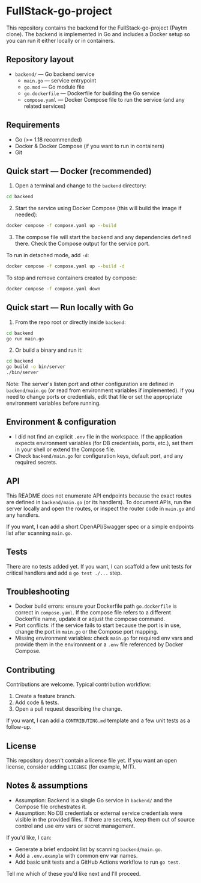 # FullStack-go-project

This repository contains the backend for the FullStack-go-project (Paytm clone). The backend is implemented in Go and includes a Docker setup so you can run it either locally or in containers.

## Repository layout

- `backend/` — Go backend service
  - `main.go` — service entrypoint
  - `go.mod` — Go module file
  - `go.dockerfile` — Dockerfile for building the Go service
  - `compose.yaml` — Docker Compose file to run the service (and any related services)

## Requirements

- Go (>= 1.18 recommended)
- Docker & Docker Compose (if you want to run in containers)
- Git

## Quick start — Docker (recommended)

1. Open a terminal and change to the `backend` directory:

```bash
cd backend
```

2. Start the service using Docker Compose (this will build the image if needed):

```bash
docker compose -f compose.yaml up --build
```

3. The compose file will start the backend and any dependencies defined there. Check the Compose output for the service port.

To run in detached mode, add `-d`:

```bash
docker compose -f compose.yaml up --build -d
```

To stop and remove containers created by compose:

```bash
docker compose -f compose.yaml down
```

## Quick start — Run locally with Go

1. From the repo root or directly inside `backend`:

```bash
cd backend
go run main.go
```

2. Or build a binary and run it:

```bash
cd backend
go build -o bin/server
./bin/server
```

Note: The server's listen port and other configuration are defined in `backend/main.go` (or read from environment variables if implemented). If you need to change ports or credentials, edit that file or set the appropriate environment variables before running.

## Environment & configuration

- I did not find an explicit `.env` file in the workspace. If the application expects environment variables (for DB credentials, ports, etc.), set them in your shell or extend the Compose file.
- Check `backend/main.go` for configuration keys, default port, and any required secrets.

## API

This README does not enumerate API endpoints because the exact routes are defined in `backend/main.go` (or its handlers). To document APIs, run the server locally and open the routes, or inspect the router code in `main.go` and any handlers.

If you want, I can add a short OpenAPI/Swagger spec or a simple endpoints list after scanning `main.go`.

## Tests

There are no tests added yet. If you want, I can scaffold a few unit tests for critical handlers and add a `go test ./...` step.

## Troubleshooting

- Docker build errors: ensure your Dockerfile path `go.dockerfile` is correct in `compose.yaml`. If the compose file refers to a different Dockerfile name, update it or adjust the compose command.
- Port conflicts: if the service fails to start because the port is in use, change the port in `main.go` or the Compose port mapping.
- Missing environment variables: check `main.go` for required env vars and provide them in the environment or a `.env` file referenced by Docker Compose.

## Contributing

Contributions are welcome. Typical contribution workflow:

1. Create a feature branch.
2. Add code & tests.
3. Open a pull request describing the change.

If you want, I can add a `CONTRIBUTING.md` template and a few unit tests as a follow-up.

## License

This repository doesn't contain a license file yet. If you want an open license, consider adding `LICENSE` (for example, MIT).

## Notes & assumptions

- Assumption: Backend is a single Go service in `backend/` and the Compose file orchestrates it.
- Assumption: No DB credentials or external service credentials were visible in the provided files. If there are secrets, keep them out of source control and use env vars or secret management.

If you'd like, I can:
- Generate a brief endpoint list by scanning `backend/main.go`.
- Add a `.env.example` with common env var names.
- Add basic unit tests and a GitHub Actions workflow to run `go test`.

Tell me which of these you'd like next and I'll proceed.
